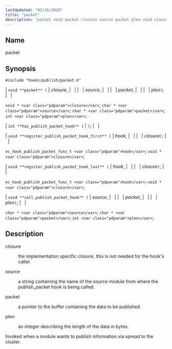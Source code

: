 ```yaml
---
lastUpdated: "03/26/2020"
title: "packet"
description: "packet void packet closure source packet plen void closure char source char packet int plen int has publish packet hook void register publish packet hook first hook closure ec hook publish packet func t hook void closure void register publish packet hook last hook closure ec hook publish packet func..."
---
```


<a name="hooks.publish.packet"></a> 
## Name

packet

## Synopsis

`#include "hooks/publish/packet.h"`

| `void **packet** (` | <var class="pdparam">closure</var>, |   |
|   | <var class="pdparam">source</var>, |   |
|   | <var class="pdparam">packet</var>, |   |
|   | <var class="pdparam">plen</var>`)`; |   |

`void * <var class="pdparam">closure</var>`;
`char * <var class="pdparam">source</var>`;
`char * <var class="pdparam">packet</var>`;
`int <var class="pdparam">plen</var>`;

| `int **has_publish_packet_hook** (` | `)`; |   |

| `void **register_publish_packet_hook_first** (` | <var class="pdparam">hook</var>, |   |
|   | <var class="pdparam">closure</var>`)`; |   |

`ec_hook_publish_packet_func_t <var class="pdparam">hook</var>`;
`void *<var class="pdparam">closure</var>`;

| `void **register_publish_packet_hook_last** (` | <var class="pdparam">hook</var>, |   |
|   | <var class="pdparam">closure</var>`)`; |   |

`ec_hook_publish_packet_func_t <var class="pdparam">hook</var>`;
`void *<var class="pdparam">closure</var>`;

| `void **call_publish_packet_hook** (` | <var class="pdparam">source</var>, |   |
|   | <var class="pdparam">packet</var>, |   |
|   | <var class="pdparam">plen</var>`)`; |   |

`char * <var class="pdparam">source</var>`;
`char * <var class="pdparam">packet</var>`;
`int <var class="pdparam">plen</var>`;<a name="idp44914896"></a> 
## Description

<dl class="variablelist">

<dt>closure</dt>

<dd>

the implementation specific closure, this is not needed for the hook's caller.

</dd>

<dt>source</dt>

<dd>

a string containing the name of the source module from where the publish_packet hook is being called.

</dd>

<dt>packet</dt>

<dd>

a pointer to the buffer containing the data to be published

</dd>

<dt>plen</dt>

<dd>

an integer describing the length of the data in bytes.

</dd>

</dl>

Invoked when a module wants to publish information via spread to the cluster.